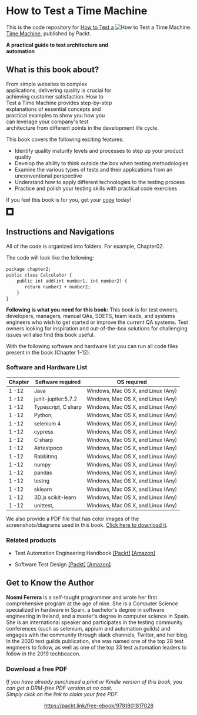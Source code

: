 # How to Test a Time Machine

<a href="https://www.packtpub.com/product/how-to-test-a-time-machine/9781801817028"><img src="https://content.packt.com/B17527/cover_image_small.jpg" alt="How to Test a Time Machine." height="256px" align="right"></a>

This is the code repository for [How to Test a Time Machine](https://www.packtpub.com/product/how-to-test-a-time-machine/9781801817028), published by Packt.

**A practical guide to test architecture and automation**

## What is this book about?
From simple websites to complex applications, delivering quality is crucial for achieving customer satisfaction. How to Test a Time Machine provides step-by-step explanations of essential concepts and practical examples to show you how you can leverage your company's test architecture from different points in the development life cycle.

This book covers the following exciting features: 
* Identify quality maturity levels and processes to step up your product quality
* Develop the ability to think outside the box when testing methodologies
* Examine the various types of tests and their applications from an unconventional perspective
* Understand how to apply different technologies to the testing process
* Practice and polish your testing skills with practical code exercises

If you feel this book is for you, get your [copy](https://www.amazon.com/dp/1801817022) today!

<a href="https://www.packtpub.com/?utm_source=github&utm_medium=banner&utm_campaign=GitHubBanner"><img src="https://raw.githubusercontent.com/PacktPublishing/GitHub/master/GitHub.png" 
alt="https://www.packtpub.com/" border="5" /></a>


## Instructions and Navigations
All of the code is organized into folders. For example, Chapter02.

The code will look like the following:
```
package chapter2; 
public class Calculator { 
    public int add(int number1, int number2) { 
       return number1 + number2; 
    } 
} 

```

**Following is what you need for this book:**
This book is for test owners, developers, managers, manual QAs, SDETS, team leads, and systems engineers who wish to get started or improve the current QA systems. Test owners looking for inspiration and out-of-the-box solutions for challenging issues will also find this book useful.

With the following software and hardware list you can run all code files present in the book (Chapter 1-12).

### Software and Hardware List

| Chapter  | Software required                   | OS required                        |
| -------- | ------------------------------------| -----------------------------------|
| 1 -12       | Java                    | Windows, Mac OS X, and Linux (Any) |
| 1 -12         | junit-jupiter:5.7.2           | Windows, Mac OS X, and Linux (Any) |
| 1 -12         |  Typescript, C sharp           | Windows, Mac OS X, and Linux (Any) |
| 1 -12         |Python,           | Windows, Mac OS X, and Linux (Any) |
| 1 -12         | selenium 4          | Windows, Mac OS X, and Linux (Any) |
| 1 -12         | cypress           | Windows, Mac OS X, and Linux (Any) |
| 1 -12         |  C sharp           | Windows, Mac OS X, and Linux (Any) |
| 1 -12         | Airtestpoco           | Windows, Mac OS X, and Linux (Any) |
| 1 -12         | Rabbitmq           | Windows, Mac OS X, and Linux (Any) |
| 1 -12         | numpy           | Windows, Mac OS X, and Linux (Any) |
| 1 -12         | pandas            | Windows, Mac OS X, and Linux (Any) |
| 1 -12        | testng            | Windows, Mac OS X, and Linux (Any) |
| 1 -12        | sklearn            | Windows, Mac OS X, and Linux (Any) |
| 1 -12         | 3D.js scikit-learn            | Windows, Mac OS X, and Linux (Any) |
| 1 -12         | unittest,           | Windows, Mac OS X, and Linux (Any) |


We also provide a PDF file that has color images of the screenshots/diagrams used in this book. [Click here to download it]( https://packt.link/gFY0Z).


### Related products <Other books you may enjoy>
* Test Automation Engineering Handbook [[Packt]](https://www.packtpub.com/product/test-automation-engineering-handbook/9781804615492) [[Amazon]](https://www.amazon.com/dp/1804615498)

* Software Test Design [[Packt]](https://www.packtpub.com/product/software-test-design/9781804612569) [[Amazon]](https://www.amazon.com/dp/1804612561)

## Get to Know the Author
**Noemi Ferrera**
is a self-taught programmer and wrote her first comprehensive program at the age of nine. She is a Computer Science specialized in hardware in Spain, a bachelor's degree in software engineering in Ireland, and a master's degree in computer science in Spain.
She is an international speaker and participates in the testing community conferences (such as selenium, appium and automation guilds) and engages with the community through slack channels, Twitter, and her blog.
In the 2020 test guilds publication, she was named one of the top 28 test engineers to follow, as well as one of the top 33 test automation leaders to follow in the 2019 techbeacon.


### Download a free PDF

 <i>If you have already purchased a print or Kindle version of this book, you can get a DRM-free PDF version at no cost.<br>Simply click on the link to claim your free PDF.</i>
<p align="center"> <a href="https://packt.link/free-ebook/9781801817028">https://packt.link/free-ebook/9781801817028 </a> </p>
